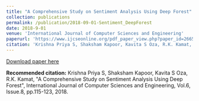 ```yaml
---
title: "A Comprehensive Study on Sentiment Analysis Using Deep Forest"
collection: publications
permalink: /publication/2018-09-01-Sentiment_DeepForest
date: 2018-9-01
venue: 'International Journal of Computer Sciences and Engineering'
paperurl: 'https://www.ijcseonline.org/pdf_paper_view.php?paper_id=2665&21-IJCSE-04548.pdf'
citation: 'Krishna Priya S, Shaksham Kapoor, Kavita S Oza, R.K. Kamat, "A Comprehensive Study on Sentiment Analysis Using Deep Forest", International Journal of Computer Sciences and Engineering, Vol.6, Issue.8, pp.115-123, 2018.'
---
```


[Download paper here](https://www.ijcseonline.org/pdf_paper_view.php?paper_id=2665&21-IJCSE-04548.pdf)


**Recommended citation:** Krishna Priya S, Shaksham Kapoor, Kavita S Oza, R.K. Kamat, "A Comprehensive Study on Sentiment Analysis Using Deep Forest", International Journal of Computer Sciences and Engineering, Vol.6, Issue.8, pp.115-123, 2018.
